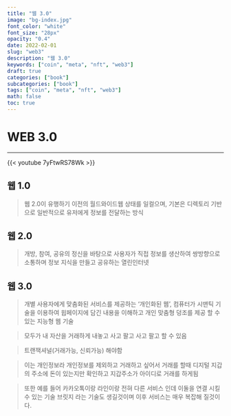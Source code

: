 ```yaml
---
title: "웹 3.0"
image: "bg-index.jpg"
font_color: "white"
font_size: "28px"
opacity: "0.4"
date: 2022-02-01
slug: "web3"
description: "웹 3.0"
keywords: ["coin", "meta", "nft", "web3"]
draft: true
categories: ["book"]
subcategories: ["book"]
tags: ["coin", "meta", "nft", "web3"]
math: false
toc: true
---
```


# WEB 3.0
--------------------------

{{< youtube 7yFtwRS78Wk >}}

## 웹 1.0 
> 웹 2.0이 유행하기 이전의 월드와이드웹 상태를 일컬으며, 기본은 디렉토리 기반으로 일반적으로 유저에게 정보를 전달하는 방식

## 웹 2.0 
> 개방, 참여, 공유의 정신을 바탕으로 사용자가 직접 정보를 생산하여 쌍방향으로 소통하며 정보 지식을 만들고 공유하는 열린인터넷

## 웹 3.0
> 개별 사용자에게 맞춤화된 서비스를 제공하는 ‘개인화된 웹’, 컴퓨터가 시맨틱 기술을 이용하여 윕페이지에 담긴 내용을 이해하고 개인 맞춤형 덩조를 제공 할 수 있는 지능형 웹 기술

> 모두가 내 자산을 거래하게 내놓고 사고 팔고 사고 팔고 할 수 있음

> 트랜잭셔널(거래가능, 신뢰가능) 해야함

> 이는 개인정보라 개인정보를 제외하고 거래하고 싶어서 거래를 할때 디지털 지갑의 주소에 돈이 있는지만 확인하고 지갑주소가 아이디로 거래를 하게됨

> 또한 예를 들어 카카오톡이랑 라인이랑 전혀 다른 서비스 인데 이둘을 연결 시킬 수 있는 기술 브릿지 라는 기술도 생길것이며 이후 서비스는 매우 복잡해 질것이다.
